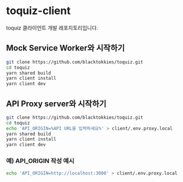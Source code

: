 # toquiz-client

toquiz 클라이언트 개발 레포지토리입니다.



## Mock Service Worker와 시작하기

```bash
git clone https://github.com/blacktokkies/toquiz.git
cd toquiz
yarn shared build
yarn client install
yarn client dev
```



## API Proxy server와 시작하기

```bash
git clone https://github.com/blacktokkies/toquiz.git
cd toquiz
echo 'API_ORIGIN=%API URL을 입력하세요%' > client/.env.proxy.local
yarn shared build
yarn client install
yarn client dev
```

### 예) API_ORIGIN 작성 예시

```bash
echo 'API_ORIGIN=http://localhost:3000' > client/.env.proxy.local
```
